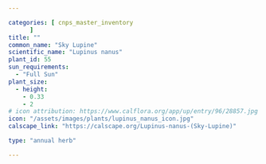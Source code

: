 ```yaml
---

categories: [ cnps_master_inventory
      ]
title: ""
common_name: "Sky Lupine"
scientific_name: "Lupinus nanus"
plant_id: 55
sun_requirements:
  - "Full Sun"
plant_size:
  - height: 
    - 0.33
    - 2
# icon attribution: https://www.calflora.org/app/up/entry/96/28857.jpg 
icon: "/assets/images/plants/lupinus_nanus_icon.jpg" 
calscape_link: "https://calscape.org/Lupinus-nanus-(Sky-Lupine)"

type: "annual herb"

---
```


